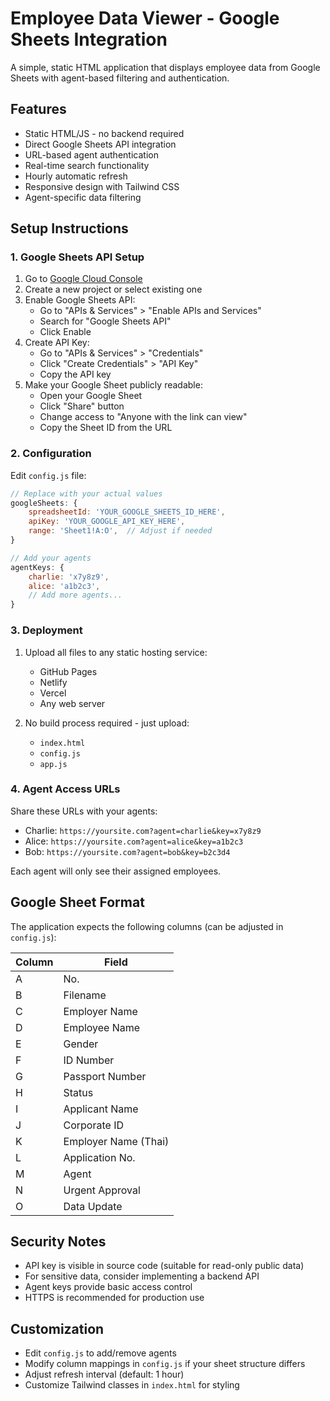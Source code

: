 # Employee Data Viewer - Google Sheets Integration

A simple, static HTML application that displays employee data from Google Sheets with agent-based filtering and authentication.

## Features

- Static HTML/JS - no backend required
- Direct Google Sheets API integration
- URL-based agent authentication
- Real-time search functionality
- Hourly automatic refresh
- Responsive design with Tailwind CSS
- Agent-specific data filtering

## Setup Instructions

### 1. Google Sheets API Setup

1. Go to [Google Cloud Console](https://console.cloud.google.com/)
2. Create a new project or select existing one
3. Enable Google Sheets API:
   - Go to "APIs & Services" > "Enable APIs and Services"
   - Search for "Google Sheets API"
   - Click Enable
4. Create API Key:
   - Go to "APIs & Services" > "Credentials"
   - Click "Create Credentials" > "API Key"
   - Copy the API key
5. Make your Google Sheet publicly readable:
   - Open your Google Sheet
   - Click "Share" button
   - Change access to "Anyone with the link can view"
   - Copy the Sheet ID from the URL

### 2. Configuration

Edit `config.js` file:

```javascript
// Replace with your actual values
googleSheets: {
    spreadsheetId: 'YOUR_GOOGLE_SHEETS_ID_HERE',
    apiKey: 'YOUR_GOOGLE_API_KEY_HERE',
    range: 'Sheet1!A:O',  // Adjust if needed
}

// Add your agents
agentKeys: {
    charlie: 'x7y8z9',
    alice: 'a1b2c3',
    // Add more agents...
}
```

### 3. Deployment

1. Upload all files to any static hosting service:
   - GitHub Pages
   - Netlify
   - Vercel
   - Any web server

2. No build process required - just upload:
   - `index.html`
   - `config.js`
   - `app.js`

### 4. Agent Access URLs

Share these URLs with your agents:

- Charlie: `https://yoursite.com?agent=charlie&key=x7y8z9`
- Alice: `https://yoursite.com?agent=alice&key=a1b2c3`
- Bob: `https://yoursite.com?agent=bob&key=b2c3d4`

Each agent will only see their assigned employees.

## Google Sheet Format

The application expects the following columns (can be adjusted in `config.js`):

| Column | Field |
|--------|-------|
| A | No. |
| B | Filename |
| C | Employer Name |
| D | Employee Name |
| E | Gender |
| F | ID Number |
| G | Passport Number |
| H | Status |
| I | Applicant Name |
| J | Corporate ID |
| K | Employer Name (Thai) |
| L | Application No. |
| M | Agent |
| N | Urgent Approval |
| O | Data Update |

## Security Notes

- API key is visible in source code (suitable for read-only public data)
- For sensitive data, consider implementing a backend API
- Agent keys provide basic access control
- HTTPS is recommended for production use

## Customization

- Edit `config.js` to add/remove agents
- Modify column mappings in `config.js` if your sheet structure differs
- Adjust refresh interval (default: 1 hour)
- Customize Tailwind classes in `index.html` for styling